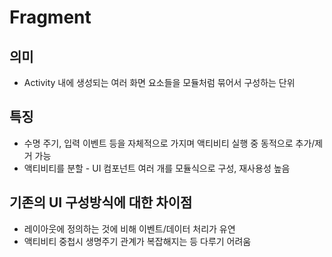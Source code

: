 # Fragment
## 의미
- Activity 내에 생성되는 여러 화면 요소들을 모듈처럼 묶어서 구성하는 단위

## 특징
- 수명 주기, 입력 이벤트 등을 자체적으로 가지며 액티비티 실행 중 동적으로 추가/제거 가능
- 액티비티를 분할 - UI 컴포넌트 여러 개를 모듈식으로 구성, 재사용성 높음

## 기존의 UI 구성방식에 대한 차이점
- 레이아웃에 정의하는 것에 비해 이벤트/데이터 처리가 유연
- 액티비티 중첩시 생명주기 관계가 복잡해지는 등 다루기 어려움


